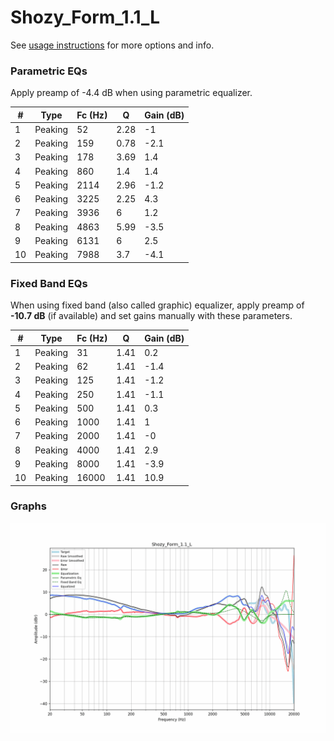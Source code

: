 # Shozy_Form_1.1_L
See [usage instructions](https://github.com/jaakkopasanen/AutoEq#usage) for more options and info.

### Parametric EQs
Apply preamp of -4.4 dB when using parametric equalizer.

|   # | Type    |   Fc (Hz) |    Q |   Gain (dB) |
|-----|---------|-----------|------|-------------|
|   1 | Peaking |        52 | 2.28 |        -1   |
|   2 | Peaking |       159 | 0.78 |        -2.1 |
|   3 | Peaking |       178 | 3.69 |         1.4 |
|   4 | Peaking |       860 | 1.4  |         1.4 |
|   5 | Peaking |      2114 | 2.96 |        -1.2 |
|   6 | Peaking |      3225 | 2.25 |         4.3 |
|   7 | Peaking |      3936 | 6    |         1.2 |
|   8 | Peaking |      4863 | 5.99 |        -3.5 |
|   9 | Peaking |      6131 | 6    |         2.5 |
|  10 | Peaking |      7988 | 3.7  |        -4.1 |

### Fixed Band EQs
When using fixed band (also called graphic) equalizer, apply preamp of **-10.7 dB** (if available) and set gains manually with these parameters.

|   # | Type    |   Fc (Hz) |    Q |   Gain (dB) |
|-----|---------|-----------|------|-------------|
|   1 | Peaking |        31 | 1.41 |         0.2 |
|   2 | Peaking |        62 | 1.41 |        -1.4 |
|   3 | Peaking |       125 | 1.41 |        -1.2 |
|   4 | Peaking |       250 | 1.41 |        -1.1 |
|   5 | Peaking |       500 | 1.41 |         0.3 |
|   6 | Peaking |      1000 | 1.41 |         1   |
|   7 | Peaking |      2000 | 1.41 |        -0   |
|   8 | Peaking |      4000 | 1.41 |         2.9 |
|   9 | Peaking |      8000 | 1.41 |        -3.9 |
|  10 | Peaking |     16000 | 1.41 |        10.9 |

### Graphs
![](./Shozy_Form_1.1_L.png)
